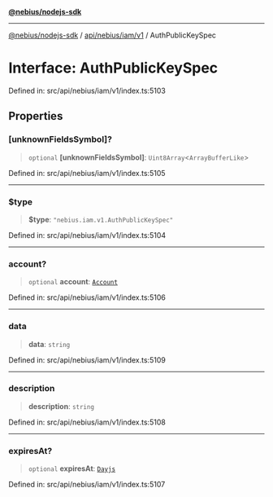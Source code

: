 [**@nebius/nodejs-sdk**](../../../../../README.md)

---

[@nebius/nodejs-sdk](../../../../../README.md) / [api/nebius/iam/v1](../README.md) / AuthPublicKeySpec

# Interface: AuthPublicKeySpec

Defined in: src/api/nebius/iam/v1/index.ts:5103

## Properties

### \[unknownFieldsSymbol\]?

> `optional` **\[unknownFieldsSymbol\]**: `Uint8Array`\<`ArrayBufferLike`\>

Defined in: src/api/nebius/iam/v1/index.ts:5105

---

### $type

> **$type**: `"nebius.iam.v1.AuthPublicKeySpec"`

Defined in: src/api/nebius/iam/v1/index.ts:5104

---

### account?

> `optional` **account**: [`Account`](Account.md)

Defined in: src/api/nebius/iam/v1/index.ts:5106

---

### data

> **data**: `string`

Defined in: src/api/nebius/iam/v1/index.ts:5109

---

### description

> **description**: `string`

Defined in: src/api/nebius/iam/v1/index.ts:5108

---

### expiresAt?

> `optional` **expiresAt**: [`Dayjs`](../../../../../runtime/protos/core/dayjs/classes/Dayjs.md)

Defined in: src/api/nebius/iam/v1/index.ts:5107
